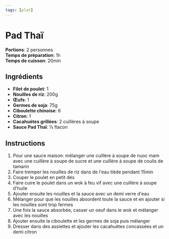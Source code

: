 ```yaml
---
tags: [plat]
---
```

# Pad Thaï
<CenteredImage :src="$withBase('/images/recettes/pad_thai.jpg')" alt="recette" width="500" />

**Portions**: 2 personnes<br>
**Temps de préparation**: 1h<br>
**Temps de cuisson**: 20min<br>

## Ingrédients
- **Filet de poulet**: 1
- **Nouilles de riz**: 200g
- **Œufs**: 1
- **Germes de soja**: 75g
- **Ciboulette chinoise**: 6
- **Citron**: 1
- **Cacahuètes grillées**: 2 cuillères à soupe
- **Sauce Pad Thaï**: ½ flacon

## Instructions
1. Pour une sauce maison: mélanger une cuillère à soupe de nuoc mam avec une cuillère à soupe de sucre et une cuillère à soupe de coulis de tamarin
2. Faire tremper les nouilles de riz dans de l'eau tiède pendant 15min
3. Couper le poulet en petit dés
4. Faire cuire le poulet dans un wok à feu vif avec une cuillère à soupe d'huile
5. Ajouter ensuite les nouilles et la sauce avec un demi verre d'eau
6. Mélanger pour que les nouilles absordent toute la sauce et en ajouter si les nouilles sont trop fermes
7. Une fois la sauce absorbée, casser un oeuf dans le wok et mélanger avec les nouilles
8. Ajouter ensuite la ciboulette et les germes de soja puis mélanger
9. Dresser dans des assiettes et ajouter les cacahuètes concassées et un demi citron
